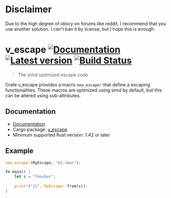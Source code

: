 # Disclaimer
Due to the high degree of idiocy on forums like reddit, I recommend that you use another solution. I can't ban it by license, but I hope this is enough.

# v_escape [![Documentation](https://docs.rs/v_escape/badge.svg)](https://docs.rs/v_escape/) [![Latest version](https://img.shields.io/crates/v/v_escape.svg)](https://crates.io/crates/v_escape) [![Build Status](https://travis-ci.org/botika/v_escape.svg?branch=master)](https://travis-ci.org/botika/v_escape)
> The simd optimized escape code

Crate v_escape provides a macro `new_escape!` that define a escaping functionalities. 
These macros are optimized using simd by default, but this can be altered using sub-attributes.

## Documentation

* [Documentation](https://docs.rs/v_escape)
* Cargo package: [v_escape](https://crates.io/crates/v_escape)
* Minimum supported Rust version: 1.42 or later

## Example
```rust
new_escape!(MyEscape, "62->bar");

fn main() {
    let s = "foo<bar";
    
    print!("{}", MyEscape::from(s));
}
```
